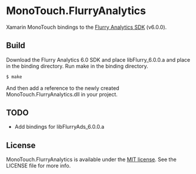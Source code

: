 # MonoTouch.FlurryAnalytics

Xamarin MonoTouch bindings to the [Flurry Analytics SDK](http://www.flurry.com) (v6.0.0).

## Build

Download the Flurry Analytics 6.0 SDK and place libFlurry_6.0.0.a and place in the binding directory.
Run make in the binding directory.
``` sh
$ make
```
And then add a reference to the newly created MonoTouch.FlurryAnalytics.dll in your project.

## TODO
- Add bindings for libFlurryAds_6.0.0.a


## License

MonoTouch.FlurryAnalytics is available under the [MIT license](LICENSE). See the LICENSE file for more info.